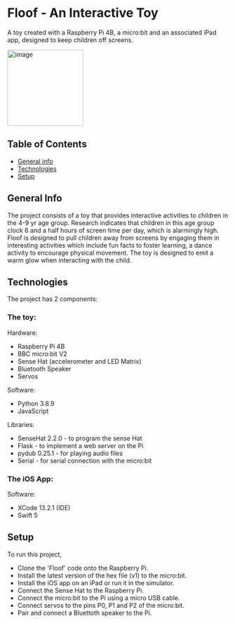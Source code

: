 # Floof - An Interactive Toy
A toy created with a Raspberry Pi 4B, a micro:bit and an associated iPad app, designed to keep children off screens.

<img width="173" alt="image" src="https://user-images.githubusercontent.com/92370926/161156052-067ba43f-4064-46ea-8f41-b1c5410d7a44.png">

## Table of Contents
* [General info](#general-info)
* [Technologies](#technologies)
* [Setup](#setup)

## General Info
The project consists of a toy that provides interactive activities to children in the 4-9 yr age group. Research indicates that children in this age group clock 6 and a half hours of screen time per day, which is alarmingly high. Floof is designed to pull children away from screens by engaging them in interesting activities which include fun facts to foster learning, a dance activity to encourage physical movement. The toy is designed to emit a warm glow when interacting with the child. 

## Technologies
The project has 2 components:

### The toy:
Hardware:
* Raspberry Pi 4B
* BBC micro:bit V2
* Sense Hat (accelerometer and LED Matrix)
* Bluetooth Speaker
* Servos

Software:
* Python 3.8.9
* JavaScript

Libraries:
* SenseHat 2.2.0 - to program the sense Hat
* Flask - to implement a web server on the Pi
* pydub 0.25.1 - for playing audio files
* Serial - for serial connection with the micro:bit

### The iOS App:
Software:
* XCode 13.2.1 (IDE)
* Swift 5

## Setup
To run this project,
* Clone the 'Floof' code onto the Raspberry Pi. 
* Install the latest version of the hex file (v1) to the micro:bit.
* Install the iOS app on an iPad or run it in the simulator.
* Connect the Sense Hat to the Raspberry Pi. 
* Connect the micro:bit to the Pi using a micro USB cable. 
* Connect servos to the pins P0, P1 and P2 of the micro:bit. 
* Pair and connect a Bluettoth speaker to the Pi.
